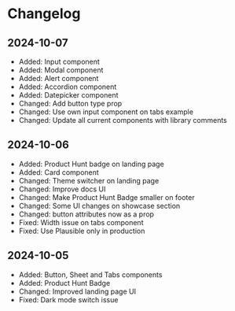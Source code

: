 # Changelog

## 2024-10-07

- Added: Input component
- Added: Modal component
- Added: Alert component
- Added: Accordion component
- Added: Datepicker component
- Changed: Add button type prop
- Changed: Use own input component on tabs example
- Changed: Update all current components with library comments

## 2024-10-06

- Added: Product Hunt badge on landing page
- Added: Card component
- Changed: Theme switcher on landing page
- Changed: Improve docs UI
- Changed: Make Product Hunt Badge smaller on footer
- Changed: Some UI changes on showcase section
- Changed: button attributes now as a prop
- Fixed: Width issue on tabs component
- Fixed: Use Plausible only in production

## 2024-10-05

- Added: Button, Sheet and Tabs components
- Added: Product Hunt Badge
- Changed: Improved landing page UI
- Fixed: Dark mode switch issue
